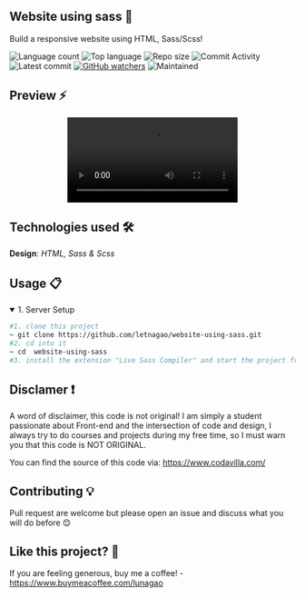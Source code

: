 ## Website using sass 🎯
 Build a responsive website using HTML, Sass/Scss!
 
![Language count](https://img.shields.io/github/languages/count/letnagao/website-using-sass?color=green)
![Top language](https://img.shields.io/github/languages/top/letnagao/website-using-sass?color=ff69b4)
![Repo size](https://img.shields.io/github/repo-size/letnagao/website-using-sass?color=yellow)
![Commit Activity](https://img.shields.io/github/commit-activity/y/letnagao/website-using-sass?color=blue)
![Latest commit](https://img.shields.io/github/last-commit/letnagao/website-using-sass?color=red)
[![GitHub watchers](https://img.shields.io/github/watchers/letnagao/website-using-sass?logo=GitHub)](https://github.com/letnagao/website-using-sass/watchers)
![Maintained](https://img.shields.io/maintenance/yes/9999)

</ul><h2> Preview ⚡️</h2>
<p align="center">
  <video src="https://user-images.githubusercontent.com/99754900/174701054-ef0a52b2-40ae-47cf-9f5f-026981f9808e.mp4" />
</p>


## Technologies used 🛠️
**Design**: *HTML, Sass & Scss*<br />

## Usage 📋
<details open>
<summary>1. Server Setup</summary>

```bash
#1. clone this project
~ git clone https://github.com/letnagao/website-using-sass.git
#2. cd into it
~ cd  website-using-sass
#3. install the extension "Live Sass Compiler" and start the project from index.html or "Go Live" extension
```

</details>

## Disclamer ❗️
A word of disclaimer, this code is not original! 
I am simply a student passionate about Front-end and the intersection of code and design, I always try to do courses and projects during my free time, so I must warn you that this code is NOT ORIGINAL.

You can find the source of this code via: https://www.codavilla.com/

## Contributing 💡
Pull request are welcome but please open an issue and discuss what you will do before 😊

## Like this project? 💖

If you are feeling generous, buy me a coffee! - https://www.buymeacoffee.com/lunagao
